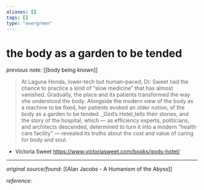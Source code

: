 ```yaml
---
aliases: []
tags: []
type: "evergreen"
---
```


# the body as a garden to be tended

_previous note:_ [[body being known]]

> At Laguna Honda, lower-tech but human-paced, Dr. Sweet had the chance to practice a kind of “slow medicine” that has almost vanished. Gradually, the place and its patients transformed the way she understood the body. Alongside the modern view of the body as a machine to be fixed, her patients evoked an older notion, of the body as a garden to be tended. _God’s Hotel_tells their stories, and the story of the hospital, which — as efficiency experts, politicians, and architects descended, determined to turn it into a modern “health care facility” — revealed its truths about the cost and value of caring for body and soul.

- Victoria Sweet <https://www.victoriasweet.com/books/gods-hotel/>

---

_original source/found:_ [[Alan Jacobs - A Humanism of the Abyss]]

_reference:_ 



